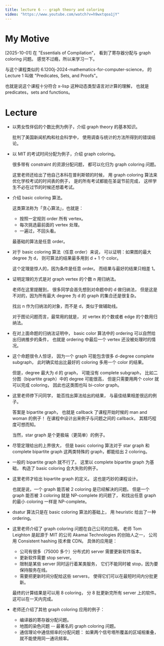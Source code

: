 ```yaml
---
title: lecture 6 -- graph theory and coloring
video: "https://www.youtube.com/watch?v=h9wxtqoa1jY"
---
```


# My Motive

[2025-10-01] 在 "Essentials of Compilation"，
看到了寄存器分配与 graph coloring 问题。
感觉不过瘾，所以来学习一下。

与这个课程类似的 6.1200j-2024-mathematics-for-computer-science，
的 Lecture 1 叫做 "Predicates, Sets, and Proofs"。

也就是说这个课程十分符合 x-lisp 这种动态类型语言对计算的理解，
也就是 predicates，sets and functions。

# Lecture

- 以男女性伴侣的个数比例为例子，介绍 graph theory 的基本知识。

  批判了美国新闻机构和社会科学中，
  使用调查与统计的方法所得到的错误结论。

- 以 MIT 的考试时间分配为例子，介绍 graph coloring。

  很多带有 constraint 的资源分配问题，
  都可以化归为 graph coloring 问题。

  这里老师还给出了他自己本科在普利斯顿的时候，
  用 graph coloring 算法来优化学校考试的时间表的例子，
  是的所有考试都能在圣诞节前完成，
  这样学生不必在过节的时候还想着考试。

- 介绍 basic coloring 算法。

  这类算法称为「贪心算法」，也就是：

  - 按照一定规则 order 所有 vertex。
  - 每次挑选最前面的 vertex 处理。
  - 一遍过，不回头看。

  最基础的算法是任意 order。

- 对于 basic coloring 算法（任意 order）来说，
  可以证明：如果图的最大 degree 为 d，
  则可算法的结果最多用到 d + 1 个 color。

  这个定理是惊人的，因为条件是任意 order。
  而结果与最好的结果只相差 1。

- 证明定理的方式是对 graph vertex 的个数 n 用归纳法。

  老师在这里提醒到，
  很多同学会首先想到对命题中的 d 做归纳法，
  但是这是不对的，因为所有最大 degree 为 d 的 graph 的集合还是很复杂。

  找出 n 作为归纳法的对象，而不是 d，类似于做辅助线。

  对于图论问题而言，最常用的就是，
  对 vertex 的个数或者 edge 的个数用归纳法。

- 在对上面命题的归纳法证明中，
  basic color 算法中的 ordering 可以自然给出归纳推步的条件，
  也就是 ordering 中最后一个 vertex 还没被处理时的情况。

- 这个命题很令人惊讶，
  因为一个 graph 可能包含很多 d-degree complete subgraph，
  此时确实给出比最好的 coloring 多用一个 color 的结果。

  但是，degree 最大为 d 的 graph，
  可能没有 complete subgraph，
  比如二分图（bipartite graph）中的 degree 可能很高，
  但是只需要用两个 color 就可以完成 coloring，
  因此也这类图也叫 bi-color graph。

- 这里老师停下问同学，
  能否找出算法给出的结果，
  与最佳结果相差很远的例子。

  答案是 bipartite graph，
  也就是 callback 了课程开始时候的 man and woman 的例子！
  在课程中设计出来例子与问题之间的 callback，
  其精巧程度可想而知。

  当然，star graph 是个更极端（更简单）的例子。

- 尽管定理给出的上界很大，
  但是 basic coloring 算法对于
  star graph 和 complete bipartite graph
  这两类特殊的 graph，都能给出 2 coloring。

- 一般的 bipartite graph 就不行了。
  这里以 complete bipartite graph 为基础，
  构造了 basic coloring 会大失败的例子。

- 这里老师才给出 bipartite graph 的定义。
  这也是巧妙的课程设计。

  也就是说，一个 graph 能否被 2 coloring 是已经解决的问题。
  但是一个 graph 能否被 3 coloring 就是 NP-complete 的问题了，
  和找出任意 graph 的最小 coloring 一样是 NP-complete。

- dsatur 算法只是在 basic coloring 算法的基础上，
  用 heuristic 给出了一种 ordering。

- 这里老师介绍了 graph coloring 问题在自己公司的应用。
  老师 Tom Leighton 是起源于 MIT 的公司 Akamai Technologies 的创始人之一，
  公司用 Consistent hashing 技术做 CDN。
  具体的应用是：
  - 公司有很多（75000 多个）分布式的 server 需要更新软件版本。
  - 更新软件需要 stop server。
  - 限制是某些 server 同时运行着某类服务，
    它们不能同时被 stop，因为要保持服务在线。
  - 需要把更新时间分配给这些 servers，
    使得它们可以在最短时间内分批更新。

  最终的计算结果是可以用 8 coloring，
  分 8 批更新完所有 server 上的软件。
  这可以在一天内完成。

- 老师还介绍了其他 graph coloring 应用的例子：

  - 编译器的寄存器分配问题。
  - 地图的染色问题 -- 最著名的 graph coloring 问题。
  - 通信理论中通信频率的分配问题：
    如果两个信号塔所覆盖的区域相重叠，
    就不能使用同一通讯频率。
